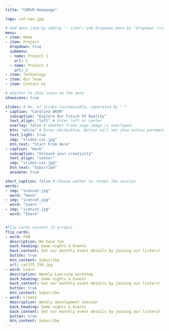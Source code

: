 ```yaml
---
title: "CARVR Homepage"

logo: cat-nav.jpg

# Add menu item by adding "- item"; add dropdown menu by "dropdown：true"
menu:
- item: Home
- item: Project
  dropdown: true
  submenu: 
  - name: Project 1
    url: 1
  - name: Project 2
    url: 2
- item: Technology
- item: Our Team
- item: Contact Us

# whether to show icons on the meno
showicons: true

slides: # No. of slides customizable, seperated by "-"
- caption: "Carolina ARVR"
  subcaption: "Explore Our Future Of Reality"
  text_align: "left" # Enter left or center
  overlay: false # whether front page image is overlayed 
  btn: "white" # Enter white/blue. Botton will not show unless parameter is entered
  text_light: true
  img: "slide1-cat.jpg"
  btn_text: "Start From Here"
- caption: "Hack"
  subcaption: "Unleash your creativity"
  text_align: "center"
  img: "slide1-cat.jpg"
  btn_text: "Subscribe"
  animate: true

short_caption: false # Choose wether to render the section
words:
- img: "iconcat.jpg"
  word: "Have"
- img: "iconcat.jpg"
  word: "Learn "
- img: "iconcat.jpg"
  word: "Share"


#Flip cards content (3 arrays)
flip_cards:
- word: FUN
  description: We have fun
  back_heading: Game nights & Events
  back_content: Get our monthly event details by joining our listerv!
  button: true
  btn_content: Subscribe
  url: cat375_359.jpg
- word: Learn
  description: Weekly Learning workshop
  back_heading: Game nights & Events
  back_content: Get our monthly event details by joining our listerv!
  button: true
  btn_content: Subscribe
- word: Create
  description: Weekly development session
  back_heading: Game nights & Events
  back_content: Get our monthly event details by joining our listerv!
  button: true
  btn_content: Subscribe
---
```


